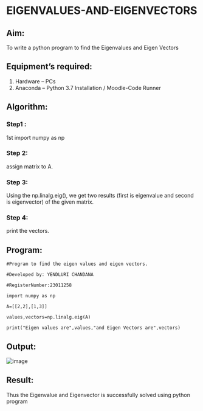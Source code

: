 # EIGENVALUES-AND-EIGENVECTORS
## Aim:
To write a python program to find the Eigenvalues and Eigen Vectors
## Equipment’s required:
1. 	Hardware – PCs
2. 	Anaconda – Python 3.7 Installation / Moodle-Code Runner
## Algorithm:
### Step1 : 
1st import numpy as np
### Step 2: 
assign matrix to A.
### Step 3:
Using the np.linalg.eig(),  we get two results (first is eigenvalue and second is eigenvector) of the given matrix.
### Step 4: 
print the vectors.
## Program:
```
#Program to find the eigen values and eigen vectors.

#Developed by: YENDLURI CHANDANA

#RegisterNumber:23011258

import numpy as np

A=[[2,2],[1,3]]

values,vectors=np.linalg.eig(A)

print("Eigen values are",values,"and Eigen Vectors are",vectors)

```
## Output:
![image](https://github.com/23011258/EIGENVALUES-AND-EIGENVECTORS/assets/139842204/a36eaafd-545e-44ef-8f07-908a8b39f9a2)

## Result:
Thus the Eigenvalue and Eigenvector is successfully solved using python program
